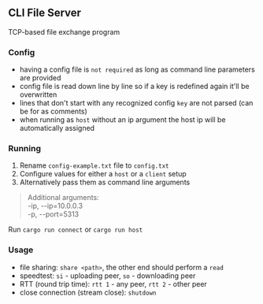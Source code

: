 ## CLI File Server
TCP-based file exchange program

### Config
- having a config file is `not required` as long as command line parameters are provided <br>
- config file is read down line by line so if a key is redefined again it'll be overwritten<br>
- lines that don't start with any recognized config `key` are not parsed (can be for as comments) <br>
- when running as `host` without an ip argument the host ip will be automatically assigned

### Running
1. Rename `config-example.txt` file to `config.txt`
2. Configure values for either a `host` or a `client` setup
3. Alternatively pass them as command line arguments
> Additional arguments: <br>
   -ip, --ip=10.0.0.3 <br>
   -p, --port=5313
>

Run `cargo run connect` or `cargo run host`

### Usage
- file sharing: `share <path>`, the other end should perform a `read`
- speedtest: `si` - uploading peer, `so` - downloading peer
- RTT (round trip time): `rtt 1` - any peer, `rtt 2` - other peer
- close connection (stream close): `shutdown`